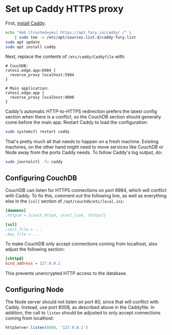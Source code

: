 # Set up Caddy HTTPS proxy

First, [install Caddy](https://caddyserver.com/docs/download):

```sh
echo "deb [trusted=yes] https://apt.fury.io/caddy/ /" \
    | sudo tee -a /etc/apt/sources.list.d/caddy-fury.list
sudo apt update
sudo apt install caddy
```

Next, replace the contents of `/etc/caddy/Caddyfile` with:

```
# CouchDB:
rates1.edge.app:6984 {
  reverse_proxy localhost:5984
}

# Main application:
rates1.edge.app {
  reverse_proxy localhost:8008
}
```

Caddy's automatic HTTP-to-HTTPS redirection prefers the latest config section when there is a conflict, so the CouchDB section should generally come before the main app. Restart Caddy to load the configuration:

```sh
sudo systemctl restart caddy
```

That's pretty much all that needs to happen on a fresh machine. Existing machines, on the other hand might need to move services like CouchDB or Node away from the ports Caddy needs. To follow Caddy's log output, do:

```sh
sudo journalctl -fu caddy
```

## Configuring CouchDB

CouchDB can listen for HTTPS connections on port 6984, which will conflict with Caddy. To fix this, comment out the following line, as well as everything else in the `[ssl]` section of `/opt/couchdb/etc/local.ini`:

```ini
[daemons]
;httpsd = {couch_httpd, start_link, [https]}

[ssl]
;cert_file = ...
;key_file = ...
```

To make CouchDB only accept connections coming from localhost, also adjust the following section:

```ini
[chttpd]
bind_address = 127.0.0.1
```

This prevents unencrypted HTTP access to the database.

## Configuring Node

The Node server should not listen on port 80, since that will conflict with Caddy. Instead, use port 8008, as described above in the Caddyfile. In addition, the call to `listen` should be adjusted to only accept connections coming from localhost:

```js
httpServer.listen(8008, '127.0.0.1')
```